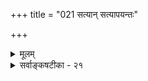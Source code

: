 +++
title = "021 सत्यान् सत्यापयन्तः"

+++
<details><summary>मूलम्</summary>

सत्यान् सत्यापयन्तः कतिचन चतुरः स्पर्शरूपादिधातून् शब्दं स्वार्हाक्षसिद्धं चतुरधिकरणं प्राहुरेभ्यो न भिन्नम् ।  
किं तद्भेदाप्रतीतेः प्रबलविहतितस्संमतैक्यप्रमातः स्वाच्छन्द्याद्देशनाया विभवत इति वा वीक्ष्य शिष्टा विजह्युः ॥ २१ ॥
</details>

<details><summary>सर्वाङ्कषटीका - २१</summary>

बौद्धास्तु स्पर्शरूपरसगन्धस्वभावान् धातूनङ्गीकृत्य, द्रव्यं निराकुर्वन्ति । शब्दस्तु एतच्चतुर्धात्वात्मकं वदन्ति । तदनूद्य निराकरोति - सत्यानित्यादि । पूर्वमेवाचार्यैः ( जड. 8) ' वात्सीपुत्रास्तु शब्दादीन् पञ्चवैभाषिकान् विदुः । शब्दात्मानश्चतुर्व्वेव केचिदित्यपरेऽब्रुवन् ॥' (वृत्तिः) इत्येतन्मतमुट्टङ्कितम् । कतिचन वैभाषिकैकदेशिनो बौद्धाः **चतुरः** = चतुर्विधान् स्पर्शरूपादिधातून् – स्पर्शरूपरसगन्धात्मकान् जगन्मूलकारणभूतान् धातून् **सत्यान्** = सत्यस्वरूपानेव **सत्यापयन्तः** = शपथयन्तः शब्दम् **स्वाहा॑क्षसिद्धम्** = शब्दाख्यं तत्त्वम् तद्ग्रहणशक्तश्रोत्रगम्यम् **चतुरधिकरणम्** = पूर्वोक्तधातुचतुष्टयाधिकरणकम्, अत एव **एभ्यः** = चतु- र्धातुभ्यः **नभिन्नम्** = अभिन्नम् प्राहुः ॥ 



तदेतद्विकल्प्य निराकरोति - किमित्यादि । **तत्** = शब्दस्य चतुर्धात्वभिन्नत्वम् किं भेदाप्रतीतेः ? उत **प्रबलविहतितः** = भेदे प्रबलविरोधप्रमाणात् ? अथवा **संमतैक्यप्रमातः** = अभेदसाधकसंप्रतिपन्नप्रमाणसत्त्वात्? किं वा **स्वाच्छन्द्यात्** = स्वेच्छयैव? किं वा देशनाया **विभवतः** = बुद्धोपेदशवैभवात् इति वा? इति **वीक्ष्य** = परीक्ष्य **शिष्टाः** = वैदिकाः **विजः** = न **स्वीकुर्युः** = त्यजेयुः । उक्तविकल्पेषु आधे बाधः स्पष्टः, भेदग्रहणस्यैव दर्शनात् । द्वितीये तु असिद्धिः । तृतीयेऽप्यसिद्धिरेव । चतुर्थेऽप्यसिद्धिः, संप्रतिपन्नप्रमा- णाभावात् । पञ्चमे त्वप्रयोजकत्वम् । षष्ठेऽप्यप्रयोजकत्वम्, कस्यचिद्वचनमात्रेण कस्यचिदर्थस्य सिद्ध्यसंभवात् । ननु तर्हि वेदेषु कथमाश्वासः कर्तव्य इति चेत्, सत्यम्, सम्यक्पृष्टम् । किन्तु, 

वेदानां स्थानम् अयि भोः ! असाधारणमीर्यते । नान्येन तस्य तुलनं पौरुषेयेण युज्यते ॥ 

382. 

713 

[ शब्दो न द्रव्यम् ] 

शब्दोऽवस्थाविशेषः श्रुतिभिरभिहितस्तेन नैष स्वनिष्ठो 

व्योमादेश्चाविभुत्वात् क्वचिदपि न तु तत्सन्निधिस्तद्विदूरे । साक्षादक्षाप्तिसाक्षात्कृत इति घटवद् द्रव्यमित्यप्यसारं 

साध्यात् प्राग्घेत्वसिद्धेः न हि परमतवन्नाभसं श्रोत्रमन्त्र ॥22॥ 



ननु भोः! अस्तु तत्सत्यम् इदमन्यद्विचिन्त्यताम् । व्याख्यानं बहुधा ह्यस्ति कृतं सर्वं महात्मभिः ॥ श्रद्धैव चेदुत्तरं ते, कस्य कस्मात् क्व वा वद । विवेकं वद वा श्रद्धाजाड्ययोस्सर्वसंमतम् ॥ विज्ञानिनस्तु प्रथमे बौद्धा एवेति मन्वते । तटस्थाः, अपि चाप्याहुस्त्वादौ वेदाविरोधिनः ॥ किन्तु बुद्ध्येकशरणा हेतुवादपरायणाः । वेदवैदिकविद्वेषशालिनः क्रमशोऽभवन् । विप्रा अप्येवमेवाद्य हेतुवादपरायणाः । प्रायस्सन्ति तपोहीना अर्थकामपरायणाः ॥ जागृयुर्यदि ते शीघ्रं हितं तावद् भवेद् ध्रुवम् । स्वेषां वापि परेषां वा, सत्यं सत्यं न चान्यथा ॥ तदानीमेव वेदस्य वैशिष्ट्यमितरागमात् । वक्तुं श्रोतुं तथा ज्ञातुं शक्येतेति विरम्यते ॥ २१ ॥
</details>

